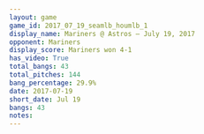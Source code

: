```yaml
---
layout: game
game_id: 2017_07_19_seamlb_houmlb_1
display_name: Mariners @ Astros – July 19, 2017
opponent: Mariners
display_score: Mariners won 4-1
has_video: True
total_bangs: 43
total_pitches: 144
bang_percentage: 29.9%
date: 2017-07-19
short_date: Jul 19
bangs: 43
notes: 
---
```

